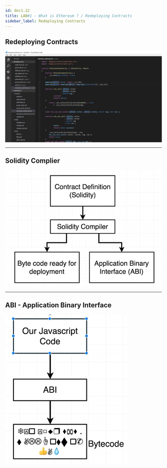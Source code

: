 ```yaml
---
id: doc1.22
title: LAB#1 - What is Ethereum ? / Redeploying Contracts
sidebar_label: Redeploying Contracts
---
```


## Redeploying Contracts



![alt text](.\assets\Imagem16_1.png)

---


## Solidity Complier

![alt text](.\assets\Imagem16_2.jpg)


---

## ABI - Application Binary Interface

![alt text](.\assets\Imagem16_3.jpg)


